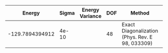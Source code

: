 | Energy          | Sigma | Energy Variance | DOF | Method                                          | Data Repository |
|-----------------|-------|-----------------|-----|-------------------------------------------------|-----------------|
| -129.7894394912 | 4e-10 |                 | 48  | Exact Diagonalization (Phys. Rev. E 98, 033309) |                 |
